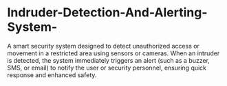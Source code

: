 # Indruder-Detection-And-Alerting-System-
A smart security system designed to detect unauthorized access or movement in a restricted area using sensors or cameras. When an intruder is detected, the system immediately triggers an alert (such as a buzzer, SMS, or email) to notify the user or security personnel, ensuring quick response and enhanced safety.
